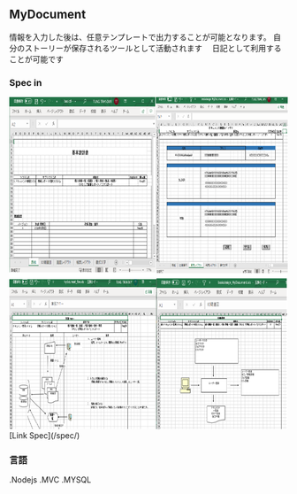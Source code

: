 ## MyDocument
  情報を入力した後は、任意テンプレートで出力することが可能となります。
  自分のストーリーが保存されるツールとして活動されます
　日記として利用することが可能です
### Spec in
<img src="/posts/spec-image.png"  width="800" height="600">
[Link Spec](/spec/)

### 言語
.Nodejs
.MVC
.MYSQL
